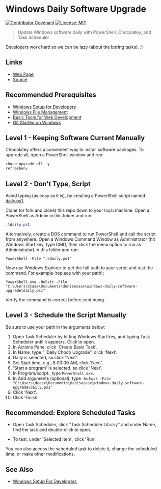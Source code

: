 # Windows Daily Software Upgrade

[![Contributor Covenant](https://img.shields.io/badge/Contributor%20Covenant-v1.4%20adopted-ff69b4.svg)](code-of-conduct.md)
[![License: MIT](https://img.shields.io/badge/License-MIT-green.svg)](https://opensource.org/licenses/MIT)

> Update Windows software daily with PowerShell, Chocolatey, and Task Scheduler

Developers work hard so we can be lazy (about the boring tasks). :)

## Links

- [Web Page](https://denisecase.github.io/windows-daily-software-upgrade/)
- [Source](https://github.com/denisecase/windows-daily-software-upgrade)

## Recommended Prerequisites

- [Windows Setup for Developers](https://github.com/denisecase/windows-setup)
- [Windows File Management](https://github.com/denisecase/windows-file-management)
- [Basic Tools for Web Development](https://github.com/denisecase/basic-tools-for-webdev)
- [Git Started on Windows](https://github.com/denisecase/git-started-windows)

## Level 1 - Keeping Software Current Manually

Chocolatey offers a convenient way to install software packages. To upgrade all, open a PowerShell window and run:

```PowerShell
choco upgrade all -y
refreshenv
```

## Level 2 - Don't Type, Script

Avoid typing (as easy as it is), by creating a PowerShell script named [daily.ps1](./daily.ps1).

Clone (or fork and clone) this repo down to your local machine. Open a PowerShell as Admin in this folder and run:

```PowerShell
.\daily.ps1
```

Alternatively, create a DOS command to run PowerShell and call the script from anywhere. 
Open a Windows Command Window as Administrator 
(hit Windows Start key, type CMD, then click the menu option to run as Administrator) in this folder and run:

```DOS
PowerShell -File ".\daily.ps1"
```

Now use Windows Explorer to get the full path to your script and test the command. 
For example (replace with your path):

```DOS
PowerShell.exe -NoExit -File "C:\Users\dcase\Documents\denisecase\windows-daily-software-upgrade\daily.ps1"
```

Verify the command is correct before continuing.

## Level 3 - Schedule the Script Manually

Be sure to use your path in the arguments below:

1. Open Task Scheduler by hitting Windows Start key, and typing Task Scheduler until it appears. Click to open.
1. In Actions Pane, click 'Create Basic Task'.
1. In Name, type "_Daily Choco Upgrade", click 'Next'.
1. Daily is selected, so click 'Next'.
1. Set Start time, e.g., 8:00:00 AM, click 'Next'.
1. 'Start a program' is selected, so click 'Next'.
1. In Program/script:, type ```PowerShell.exe```.
1. In Add arguments (optional), type ```-NoExit -File "C:\Users\dcase\Documents\denisecase\windows-daily-software-upgrade\daily.ps1"```
1. Click 'Next'.
1. Click 'Finish'.

## Recommended: Explore Scheduled Tasks

- Open Task Scheduler, click "Task Scheduler Library" and under Name, find the task and double-click to open.

- To test, under 'Selected Item', click 'Run'.

You can also access the scheduled task to delete it, change the scheduled time, or make other modifications.

## See Also

- [Windows Setup For Developers](https://github.com/denisecase/windows-setup)

